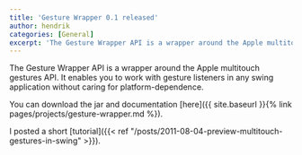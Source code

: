 ```yaml
---
title: 'Gesture Wrapper 0.1 released'
author: hendrik
categories: [General]
excerpt: 'The Gesture Wrapper API is a wrapper around the Apple multitouch gestures API. It enables you to work with gesture listeners in any swing application without caring for platform-dependence.'
---
```

The Gesture Wrapper API is a wrapper around the Apple multitouch gestures API. It enables you to work with gesture listeners in any swing application without caring for platform-dependence.

You can download the jar and documentation [here]({{ site.baseurl }}{% link pages/projects/gesture-wrapper.md %}).

I posted a short [tutorial]({{< ref "/posts/2011-08-04-preview-multitouch-gestures-in-swing" >}}).
